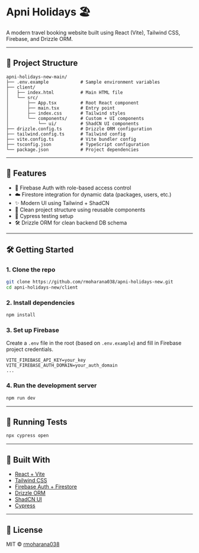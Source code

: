 # Apni Holidays 🏖️

A modern travel booking website built using React (Vite), Tailwind CSS, Firebase, and Drizzle ORM.

---

## 📁 Project Structure

```
apni-holidays-new-main/
├── .env.example            # Sample environment variables
├── client/
│   ├── index.html          # Main HTML file
│   └── src/
│       ├── App.tsx         # Root React component
│       ├── main.tsx        # Entry point
│       ├── index.css       # Tailwind styles
│       └── components/     # Custom + UI components
│           └── ui/         # ShadCN UI components
├── drizzle.config.ts       # Drizzle ORM configuration
├── tailwind.config.ts      # Tailwind config
├── vite.config.ts          # Vite bundler config
├── tsconfig.json           # TypeScript configuration
└── package.json            # Project dependencies
```

---

## 🚀 Features

- 🔐 Firebase Auth with role-based access control
- ☁️ Firestore integration for dynamic data (packages, users, etc.)
- ✨ Modern UI using Tailwind + ShadCN
- 🧠 Clean project structure using reusable components
- 🧪 Cypress testing setup
- 🛠️ Drizzle ORM for clean backend DB schema

---

## 🛠️ Getting Started

### 1. Clone the repo

```bash
git clone https://github.com/rmoharana038/apni-holidays-new.git
cd apni-holidays-new/client
```

### 2. Install dependencies

```bash
npm install
```

### 3. Set up Firebase

Create a `.env` file in the root (based on `.env.example`) and fill in Firebase project credentials.

```env
VITE_FIREBASE_API_KEY=your_key
VITE_FIREBASE_AUTH_DOMAIN=your_auth_domain
...
```

### 4. Run the development server

```bash
npm run dev
```

---

## 🧪 Running Tests

```bash
npx cypress open
```

---

## 🧱 Built With

- [React + Vite](https://vitejs.dev/)
- [Tailwind CSS](https://tailwindcss.com/)
- [Firebase Auth + Firestore](https://firebase.google.com/)
- [Drizzle ORM](https://orm.drizzle.team/)
- [ShadCN UI](https://ui.shadcn.dev/)
- [Cypress](https://www.cypress.io/)

---

## 📄 License

MIT © [rmoharana038](https://github.com/rmoharana038)
